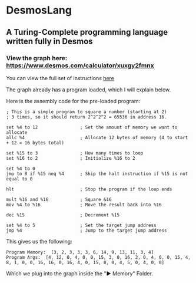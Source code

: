 # DesmosLang
## A Turing-Complete programming language written fully in Desmos
### View the graph here: https://www.desmos.com/calculator/xuxgy2fmnx

You can view the full set of instructions [here](Instruction_Set.txt)

The graph already has a program loaded, which I will explain below.

Here is the assembly code for the pre-loaded program:
```
; This is a simple program to square a number (starting at 2)
; 3 times, so it should return 2^2^2^2 = 65536 in address 16.

set %4 to 12                ; Set the amount of memory we want to allocate
allc %4                     ; Allocate 12 bytes of memory (4 to start + 12 = 16 bytes total)

set %15 to 3                ; How many times to loop
set %16 to 2                ; Initialize %16 to 2

set %4 to 0
jmp to 8 if %15 neq %4      ; Skip the halt instruction if %15 is not equal to 0

hlt                         ; Stop the program if the loop ends

mult %16 and %16            ; Square &16
mov %4 to %16               ; Move the result back into %16

dec %15                     ; Decrement %15

set %4 to 5                 ; Set the target jump address
jmp %4                      ; Jump to the target jump address
```

This gives us the following:
```
Program Memory:  [3, 2, 3, 3, 3, 6, 14, 9, 13, 11, 3, 4]
Program Args:  [4, 12, 0, 4, 0, 0, 15, 3, 0, 16, 2, 0, 4, 0, 0, 15, 4, 8, 1, 0, 0, 16, 16, 0, 16, 4, 0, 15, 0, 0, 4, 5, 0, 4, 0, 0]
```
Which we plug into the graph inside the "► Memory" Folder.
